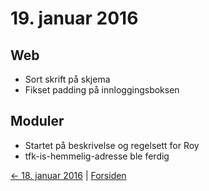 # 19. januar 2016

## Web
- Sort skrift på skjema
- Fikset padding på innloggingsboksen

## Moduler
- Startet på beskrivelse og regelsett for Roy
- tfk-is-hemmelig-adresse ble ferdig

[<- 18. januar 2016](2016-01-18.md)  |  [Forsiden](../index.md)